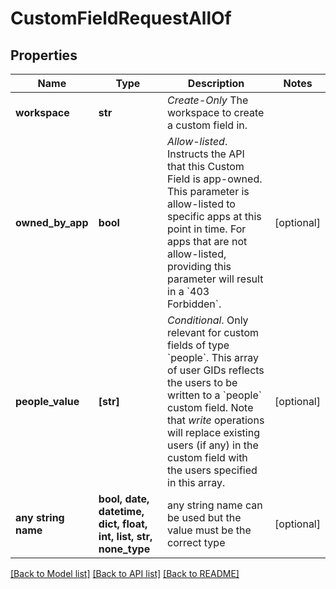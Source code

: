 # CustomFieldRequestAllOf


## Properties
Name | Type | Description | Notes
------------ | ------------- | ------------- | -------------
**workspace** | **str** | *Create-Only* The workspace to create a custom field in. | 
**owned_by_app** | **bool** | *Allow-listed*. Instructs the API that this Custom Field is app-owned. This parameter is allow-listed to specific apps at this point in time. For apps that are not allow-listed, providing this parameter will result in a &#x60;403 Forbidden&#x60;. | [optional] 
**people_value** | **[str]** | *Conditional*. Only relevant for custom fields of type &#x60;people&#x60;. This array of user GIDs reflects the users to be written to a &#x60;people&#x60; custom field. Note that *write* operations will replace existing users (if any) in the custom field with the users specified in this array. | [optional] 
**any string name** | **bool, date, datetime, dict, float, int, list, str, none_type** | any string name can be used but the value must be the correct type | [optional]

[[Back to Model list]](../README.md#documentation-for-models) [[Back to API list]](../README.md#documentation-for-api-endpoints) [[Back to README]](../README.md)


